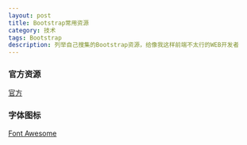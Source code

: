 ```yaml
---
layout: post
title: Bootstrap常用资源
category: 技术
tags: Bootstrap
description: 列举自己搜集的Bootstrap资源，给像我这样前端不太行的WEB开发者
---
```


### 官方资源

[官方](http://twitter.github.io/bootstrap/)

### 字体图标

[Font Awesome](http://fortawesome.github.io/Font-Awesome/)


